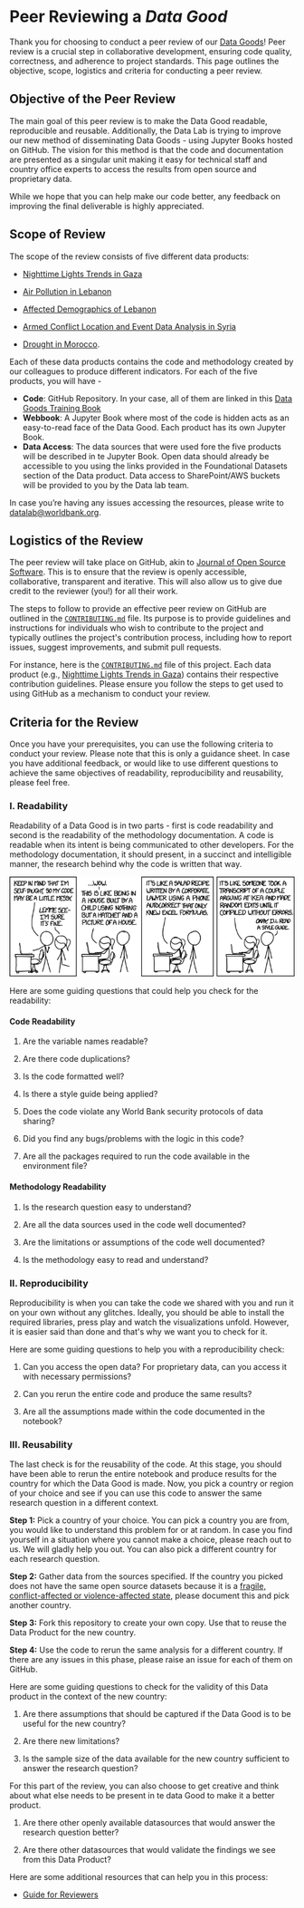 # Peer Reviewing a *Data Good*

Thank you for choosing to conduct a peer review of our [Data Goods](https://worldbank.github.io/data-good-training/docs/introduction-to-data-goods.html)! Peer review is a crucial step in collaborative development, ensuring code quality, correctness, and adherence to project standards. This page outlines the objective, scope, logistics and criteria for conducting a peer review.

## Objective of the Peer Review

The main goal of this peer review is to make the Data Good readable, reproducible and reusable. Additionally, the Data Lab is trying to improve our new method of disseminating Data Goods - using Jupyter Books hosted on GitHub. The vision for this method is that the code and documentation are presented as a singular unit making it easy for technical staff and country office experts to access the results from open source and proprietary data.

While we hope that you can help make our code better, any feedback on improving the final deliverable is highly appreciated.

## Scope of Review

The scope of the review consists of five different data products:

- [Nighttime Lights Trends in Gaza](https://datapartnership.org/gaza-israel-conflict-impact-analysis/notebooks/nighttime-lights/README.html)

- [Air Pollution in Lebanon](https://datapartnership.org/lebanon-economic-monitor/notebooks/air-pollution/air-pollution.html)

- [Affected Demographics of Lebanon](https://datapartnership.org/lebanon-economic-monitor/notebooks/population/population.html)

- [Armed Conflict Location and Event Data Analysis in Syria](https://datapartnership.org/syria-economic-monitor/notebooks/conflict/acled.html)

- [Drought in Morocco](https://datapartnership.org/morocco-economic-monitor/docs/drought-index.html).

Each of these data products contains the code and methodology created by our colleagues to produce different indicators. For each of the five products, you will have -

- **Code**: GitHub Repository. In your case, all of them are linked in this  [Data Goods Training Book](https://github.com/worldbank/data-good-training)
- **Webbook**: A Jupyter Book where most of the code is hidden acts as an easy-to-read face of the Data Good. Each product has its own Jupyter Book.
- **Data Access**: The data sources that were used fore the five products will be described in te Jupyter Book. Open data should already be accessible to you using the links provided in the Foundational Datasets section of the Data product. Data access to SharePoint/AWS buckets will be provided to you by the Data lab team.

In case you’re having any issues accessing the resources, please write to [datalab@worldbank.org](mailto:datalab@worldbank.org).

## Logistics of the Review

The peer review will take place on GitHub, akin to [Journal of Open Source Software](https://github.com/openjournals/joss-reviews/issues). This is to ensure that the review is openly accessible, collaborative, transparent and iterative. This will also allow us to give due credit to the reviewer (you!) for all their work.

The steps to follow to provide an effective peer review on GitHub are outlined in the [`CONTRIBUTING.md`](https://contributing.md) file. Its purpose is to provide guidelines and instructions for individuals who wish to contribute to the project and typically outlines the project's contribution process, including how to report issues, suggest improvements, and submit pull requests.

For instance, here is the [`CONTRIBUTING.md`](CONTRIBUTING.md) file of this project. Each data product (e.g., [Nighttime Lights Trends in Gaza](https://datapartnership.org/gaza-israel-conflict-impact-analysis/notebooks/nighttime-lights/README.html)) contains their respective contribution guidelines. Please ensure you follow the steps to get used to using GitHub as a mechanism to conduct your review.

## Criteria for the Review

Once you have your prerequisites, you can use the following criteria to conduct your review. Please note that this is only a guidance sheet. In case you have additional feedback, or would like to use different questions to achieve the same objectives of readability, reproducibility and reusability, please feel free.

### I. Readability

Readability of a Data Good is in two parts - first is code readability and second is the readability of the methodology documentation. A code is readable when its intent is being communicated to other developers. For the methodology documentation, it should present, in a succinct and intelligible manner, the research behind why the code is written that way.

![Code-Readability-Comic](../docs/images/code_quality.png)

Here are some guiding questions that could help you check for the readability:

#### Code Readability

1. Are the variable names readable?

2. Are there code duplications?

3. Is the code formatted well?

4. Is there a style guide being applied?

5. Does the code violate any World Bank security protocols of data sharing?

6. Did you find any bugs/problems with the logic in this code?

7. Are all the packages required to run the code available in the environment file?

#### Methodology Readability

1. Is the research question easy to understand?

2. Are all the data sources used in the code well documented?

3. Are the limitations or assumptions of the code well documented?

4. Is the methodology easy to read and understand?

### II. Reproducibility

Reproducibility is when you can take the code we shared with you and run it on your own without any glitches. Ideally, you should be able to install the required libraries, press play and watch the visualizations unfold. However, it is easier said than done and that's why we want you to check for it.

Here are some guiding questions to help you with a reproducibility check:

1. Can you access the open data? For proprietary data, can you access it with necessary permissions?

2. Can you rerun the entire code and produce the same results?

3. Are all the assumptions made within the code documented in the notebook?

### III. Reusability

The last check is for the reusability of the code. At this stage, you should have been able to rerun the entire notebook and produce results for the country for which the Data Good is made. Now, you pick a country or region of your choice and see if you can use this code to answer the same research question in a different context.

**Step 1:** Pick a country of your choice. You can pick a country you are from, you would like to understand this problem for or at random. In case you find yourself in a situation where you cannot make a choice, please reach out to us. We will gladly help you out. You can also pick a different country for each research question.

**Step 2:** Gather data from the sources specified. If the country you picked does not have the same open source datasets because it is a [fragile, conflict-affected or violence-affected state](https://www.worldbank.org/en/topic/fragilityconflictviolence/overview), please document this and pick another country.

**Step 3:** Fork this repository to create your own copy. Use that to reuse the Data Product for the new country.

**Step 4:** Use the code to rerun the same analysis for a different country. If there are any issues in this phase, please raise an issue for each of them on GitHub.

Here are some guiding questions to check for the validity of this Data product in the context of the new country:

1. Are there assumptions that should be captured if the Data Good is to be useful for the new country?

2. Are there new limitations?

3. Is the sample size of the data available for the new country sufficient to answer the research question?

For this part of the review, you can also choose to get creative and think about what else needs to be present in te data Good to make it a better product.

1. Are there other openly available datasources that would answer the research question better?

2. Are there other datasources that would validate the findings we see from this Data Product?

Here are some additional resources that can help you in this process:

- [Guide for Reviewers](https://www.pyopensci.org/software-peer-review/how-to/reviewer-guide.html)
